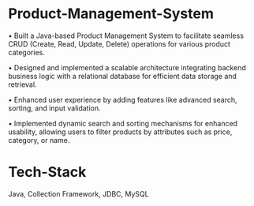 # Product-Management-System

• Built a Java-based Product Management System to facilitate seamless CRUD (Create, Read, Update, Delete) operations for various product categories.

• Designed and implemented a scalable architecture integrating backend business logic with a relational database for efficient data storage and retrieval.

• Enhanced user experience by adding features like advanced search, sorting, and input validation.

• Implemented dynamic search and sorting mechanisms for enhanced usability, allowing users to filter products by attributes such as price, category, or name.

# Tech-Stack
Java, Collection Framework, JDBC, MySQL
